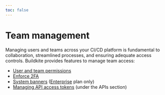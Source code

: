 ```yaml
---
toc: false
---
```


# Team management

Managing users and teams across your CI/CD platform is fundamental to collaboration, streamlined processes, and ensuring adequate access controls. Buildkite provides features to manage team access:

- [User and team permissions](/docs/platform/team-management/permissions)
- [Enforce 2FA](/docs/platform/team-management/enforce-2fa)
- [System banners](/docs/platform/team-management/system-banners) ([Enterprise](https://buildkite.com/pricing/) plan only)
- [Managing API access tokens](/docs/apis/managing-api-tokens) (under the APIs section)
